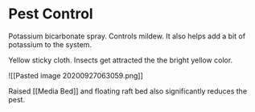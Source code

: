 # Pest Control

Potassium bicarbonate spray. Controls mildew. It also helps add a bit of potassium to the system. 

Yellow sticky cloth. Insects get attracted the the bright yellow color. 

![[Pasted image 20200927063059.png]]

Raised [[Media Bed]] and floating raft bed also significantly reduces the pest. 




